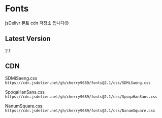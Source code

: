 # Fonts

jsDelivr 폰트 cdn 저장소 입니다😑
 
## Latest Version
2.1

## CDN

SDMiSaeng.css  
`https://cdn.jsdelivr.net/gh/cherry9689/fonts@2.1/css/SDMiSaeng.css`

SpoqaHanSans.css  
`https://cdn.jsdelivr.net/gh/cherry9689/fonts@2.1/css/SpoqaHanSans.css`

NanumSquare.css  
`https://cdn.jsdelivr.net/gh/cherry9689/fonts@2.1/css/NanumSquare.css`
